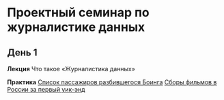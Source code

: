 # Проектный семинар по журналистике данных

## День 1
**Лекция** 
Что такое «Журналистика данных»

**Практика**
[Список пассажиров разбившегося Боинга](https://www.flyuia.com/ua/ua/news/2020/flight-ps752-passenger-list)
[Сборы фильмов в России за первый уик-энд]('/data/topWeekends_first_week.csv')
